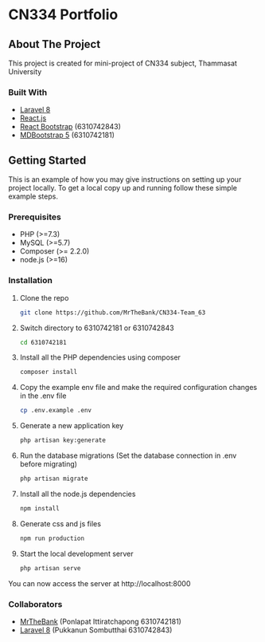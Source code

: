 # CN334 Portfolio

## About The Project
This project is created for mini-project of CN334 subject, Thammasat University
### Built With
* [Laravel 8](https://laravel.com)
* [React.js](https://reactjs.org)
* [React Bootstrap](https://react-bootstrap.github.io) (6310742843)
* [MDBootstrap 5](https://mdbootstrap.com) (6310742181)

## Getting Started
This is an example of how you may give instructions on setting up your project locally.
To get a local copy up and running follow these simple example steps.

### Prerequisites
* PHP (>=7.3)
* MySQL (>=5.7)
* Composer (>= 2.2.0)
* node.js (>=16)

### Installation
1. Clone the repo
   ```sh
   git clone https://github.com/MrTheBank/CN334-Team_63
   ```
2. Switch directory to 6310742181 or 6310742843
   ```sh
   cd 6310742181
   ```
3. Install all the PHP dependencies using composer
   ```sh
   composer install
   ```
4. Copy the example env file and make the required configuration changes in the .env file
   ```sh
   cp .env.example .env
   ```
5. Generate a new application key
   ```sh
   php artisan key:generate
   ```
6. Run the database migrations (Set the database connection in .env before migrating)
   ```sh
   php artisan migrate
   ```
7. Install all the node.js dependencies
   ```sh
   npm install
   ```
8. Generate css and js files
   ```sh
   npm run production
   ```
9. Start the local development server
   ```sh
   php artisan serve
   ```
You can now access the server at http://localhost:8000

### Collaborators
* [MrTheBank](https://github.com/MrTheBank) (Ponlapat Ittiratchapong 6310742181)
* [Laravel 8](https://github.com/kim-pukkanun) (Pukkanun Sombutthai 6310742843)